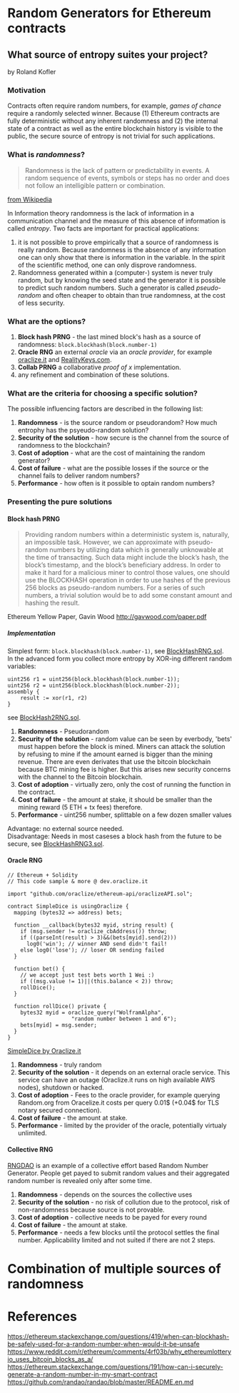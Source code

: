 # Random Generators for Ethereum contracts
## What source of entropy suites your project?
by Roland Kofler

### Motivation

Contracts often require random numbers, for example, *games of chance* require a randomly selected winner. Because (1) Ethereum contracts are fully deterministic without any inherent randomness and (2) the internal state of a contract as well as the entire blockchain history is visible to the public, the secure source of entropy is not trivial for such applications. 

### What is *randomness*?

> Randomness is the lack of pattern or predictability in events. A random sequence of events, symbols or steps has no order and does not follow an intelligible pattern or combination.  

[from Wikipedia](https://en.wikipedia.org/wiki/Randomness)

In Information theory randomness is the lack of information in a communication channel and the measure of this absence of information is called *entropy*. 
Two facts are important for practical applications:

1. it is not possible to prove empirically that a source of randomness is really random. Because randomness is the absence of any information one can only show that there is information in the variable. In the spirit of the scientific method, one can only disprove randomness.
2. Randomness generated within a (computer-) system is never truly random, but by knowing the seed state and the generator it is possible to predict such random numbers. Such a generator is called *pseudo-random* and often cheaper to obtain than true randomness, at the cost of less security. 

### What are the options?
1. **Block hash PRNG** - the last mined block's hash as a source of randomness: `block.blockhash(block.number-1)`
2. **Oracle RNG** an external *oracle* via an *oracle provider*, for example [oraclize.it](http://oraclize.it) and [RealityKeys.com](http://RealityKeys.com).
3. **Collab PRNG** a collaborative *proof of x* implementation.
4. any refinement and combination of these solutions.

### What are the criteria for choosing a specific solution?
The possible influencing factors are described in the following list:

1. **Randomness** - is the source random or pseudorandom?  How much entrophy has the psyeudo-random solution? 
2. **Security of the solution** - how secure is the channel from the source of randomness to the blockchain?
2. **Cost of adoption** - what are the cost of maintaining the random generator?
3. **Cost of failure** - what are the possible losses if the source or the channel fails to deliver random numbers?
4. **Performance** - how often is it possible to optain random numbers?

### Presenting the pure solutions

#### Block hash PRNG
> Providing random numbers within a deterministic system is, naturally, an impossible task. However, we can approximate with pseudo-random numbers by utilizing data which is generally unknowable at the time of transacting. Such data might include the block’s hash, the block’s timestamp, and the block’s beneficiary address. In order to make it hard for a malicious miner to control those values, one should use the BLOCKHASH operation in order to use hashes of the previous 256 blocks as pseudo-random numbers. For a series of such numbers, a trivial solution would be to add some constant amount and hashing the result.

Ethereum Yellow Paper, Gavin Wood http://gavwood.com/paper.pdf

##### Implementation 
Simplest form: `block.blockhash(block.number-1)`, see [BlockHashRNG.sol](BlockHashRNG.sol).  
In the advanced form you collect more entropy by XOR-ing different random variables:
```
uint256 r1 = uint256(block.blockhash(block.number-1));
uint256 r2 = uint256(block.blockhash(block.number-2));
assembly {
    result := xor(r1, r2)
}
```
see [BlockHash2RNG.sol](BlockHash2RNG.sol).  


1. **Randomness** - Pseudorandom
2. **Security of the solution** - random value can be seen by everbody, 'bets' must happen before the block is mined. Miners can attack the solution by refusing to mine if the amount earned is bigger than the mining revenue. There are even derivates that use the bitcoin blockchain because BTC mining fee is higher. But this arises new security concerns with the channel to the Bitcoin blockchain.
2. **Cost of adoption** - virtually zero, only the cost of running the function in the contract.
3. **Cost of failure** - the amount at stake, it should be smaller than the mining reward (5 ETH + tx fees) therefore.
4. **Performance** - uint256 number, splittable on a few dozen smaller values

Advantage: no external source needed.  
Disadvantage: Needs in most caseses a block hash from the future to be secure, see [BlockHashRNG3.sol](BlockHashRNG3.sol).   
#### Oracle RNG

```
// Ethereum + Solidity
// This code sample & more @ dev.oraclize.it

import "github.com/oraclize/ethereum-api/oraclizeAPI.sol";

contract SimpleDice is usingOraclize {
  mapping (bytes32 => address) bets;
    
  function __callback(bytes32 myid, string result) {
    if (msg.sender != oraclize_cbAddress()) throw;
    if ((parseInt(result) > 3)&&(bets[myid].send(2)))
      log0('win'); // winner AND send didn't fail!
    else log0('lose'); // loser OR sending failed
  }
    
  function bet() {
    // we accept just test bets worth 1 Wei :)
    if ((msg.value != 1)||(this.balance < 2)) throw;
    rollDice();
  }
    
  function rollDice() private {
    bytes32 myid = oraclize_query("WolframAlpha",
                    "random number between 1 and 6");
    bets[myid] = msg.sender;
  }
}
```
[SimpleDice by Oraclize.it](https://ethereum.github.io/browser-solidity/#gist=138f23b50a568912cb5747c678d6b1d5&version=soljson-latest.js)

1. **Randomness** - truly random
2. **Security of the solution** - it depends on an external oracle service. This service can have an outage (Oraclize.it runs on high available AWS nodes), shutdown or hacked.
2. **Cost of adoption** - Fees to the oracle provider, for example querying Random.org from Oracelize.it costs per query 0.01$ (+0.04$ for TLS notary secured connection).
3. **Cost of failure** - the amount at stake.
4. **Performance** - limited by the provider of the oracle, potentially virtualy unlimited.


#### Collective RNG

[RNGDAO](https://github.com/randao/randao/blob/master/README.en.md) is an example of a collective effort based Random Number Generator. People get payed to submit random values and their aggregated random number is revealed only after some time.

1. **Randomness** - depends on the sources the collective uses
2. **Security of the solution** - no risk of collution due to the protocol, risk of non-randomness because source is not provable.
2. **Cost of adoption** - collective needs to be payed for every round
3. **Cost of failure** - the amount at stake.
4. **Performance** - needs a few blocks until the protocol settles the final number. Applicability limited and not suited if there are not 2 steps.

# Combination of multiple sources of randomness 

# References
https://ethereum.stackexchange.com/questions/419/when-can-blockhash-be-safely-used-for-a-random-number-when-would-it-be-unsafe
https://www.reddit.com/r/ethereum/comments/4rf03b/why_ethereumlotteryio_uses_bitcoin_blocks_as_a/
https://ethereum.stackexchange.com/questions/191/how-can-i-securely-generate-a-random-number-in-my-smart-contract
https://github.com/randao/randao/blob/master/README.en.md
